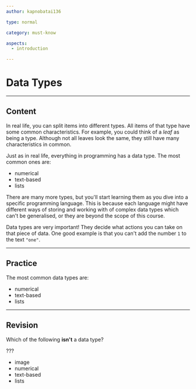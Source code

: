 ```yaml
---
author: kapnobatai136

type: normal

category: must-know

aspects:
  - introduction

---
```


# Data Types

---
## Content

In real life, you can split items into different types. All items of that type have some common characteristics. For example, you could think of a *leaf* as being a type. Although not all leaves look the same, they still have many characteristics in common.

Just as in real life, everything in programming has a data type. The most common ones are:
- numerical
- text-based
- lists

There are many more types, but you'll start learning them as you dive into a specific programming language. This is because each language might have different ways of storing and working with of complex data types which can't be generalised, or they are beyond the scope of this course.

Data types are very important! They decide what actions you can take on that piece of data. One good example is that you can't add the number `1` to the text `"one"`.

---
## Practice

The most common data types are:
- numerical
- text-based
- lists

---
## Revision

Which of the following **isn't** a data type?

???

* image
* numerical
* text-based
* lists